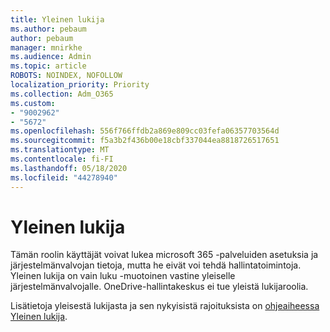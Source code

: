 ```yaml
---
title: Yleinen lukija
ms.author: pebaum
author: pebaum
manager: mnirkhe
ms.audience: Admin
ms.topic: article
ROBOTS: NOINDEX, NOFOLLOW
localization_priority: Priority
ms.collection: Adm_O365
ms.custom:
- "9002962"
- "5672"
ms.openlocfilehash: 556f766ffdb2a869e809cc03fefa06357703564d
ms.sourcegitcommit: f5a3b2f436b00e18cbf337044ea8818726517651
ms.translationtype: MT
ms.contentlocale: fi-FI
ms.lasthandoff: 05/18/2020
ms.locfileid: "44278940"
---
```

# <a name="global-reader"></a>Yleinen lukija

Tämän roolin käyttäjät voivat lukea microsoft 365 -palveluiden asetuksia ja järjestelmänvalvojan tietoja, mutta he eivät voi tehdä hallintatoimintoja. Yleinen lukija on vain luku -muotoinen vastine yleiselle järjestelmänvalvojalle.
OneDrive-hallintakeskus ei tue yleistä lukijaroolia.

Lisätietoja yleisestä lukijasta ja sen nykyisistä rajoituksista on [ohjeaiheessa Yleinen lukija](https://docs.microsoft.com/azure/active-directory/users-groups-roles/directory-assign-admin-roles#global-reader).

